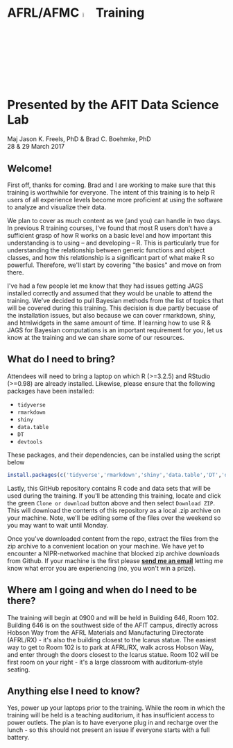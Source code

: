 # AFRL/AFMC <img src="https://www.r-project.org/logo/Rlogo.svg" width="5%"> Training<br/>Presented by the AFIT Data Science Lab
Maj Jason K. Freels, PhD & Brad C. Boehmke, PhD   
28 & 29 March 2017  

## Welcome!

First off, thanks for coming.  Brad and I are working to make sure that this training is worthwhile for everyone.  The intent of this training is to help R users of all experience levels become more proficient at using the software to analyze and visualize their data.  

We plan to cover as much content as we (and you) can handle in two days.  In previous R training courses, I’ve found that most R users don’t have a sufficient grasp of how R works on a basic level and how important this understanding is to using – and developing – R. This is particularly true for understanding the relationship between generic functions and object classes, and how this relationship is a significant part of what make R so powerful.  Therefore, we'll start by covering "the basics" and move on from there.

I've had a few people let me know that they had issues getting JAGS installed correctly and assumed that they would be unable to attend the training.  We've decided to pull Bayesian methods from the list of topics that will be covered during this training.  This decision is due partly becuase of the installation issues, but also because we can cover rmarkdown, shiny, and htmlwidgets in the same amount of time.  If learning how to use R & JAGS for Bayesian computations is an important requirement for you, let us know at the training and we can share some of our resources. 
 
## What do I need to bring?

Attendees will need to bring a laptop on which R (>=3.2.5) and RStudio (>=0.98) are already installed.  Likewise, please ensure that the following packages have been installed:

- `tidyverse`
- `rmarkdown`
- `shiny`
- `data.table`
- `DT`
- `devtools`

These packages, and their dependencies, can be installed using the script below

```r
install.packages(c('tidyverse','rmarkdown','shiny','data.table','DT','devtools', 'nycflights13'))
```

Lastly, this GitHub repository contains R code and data sets that will be used during the training.  If you'll be attending this training, locate and click the green `Clone or download` button above and then select `Download ZIP`.  This will download the contents of this repository as a local .zip archive on your machine.  Note, we'll be editing some of the files over the weekend so you may want to wait until Monday.

Once you've downloaded content from the repo, extract the files from the zip archive to a convenient location on your machine.  We have yet to encounter a NIPR-networked machine that blocked zip archive downloads from Github.  If your machine is the first please [__send me an email__](mailto:jason.freels@afit.edu) letting me know what error you are experiencing (no, you won't win a prize).

## Where am I going and when do I need to be there?

The training will begin at 0900 and will be held in Building 646, Room 102.  Building 646 is on the southwest side of the AFIT campus, directly across Hobson Way from the AFRL Materials and Manufacturing Directorate (AFRL/RX) - it's also the building closest to the Icarus statue.  The easiest way to get to Room 102 is to park at AFRL/RX, walk across Hobson Way, and enter through the doors closest to the Icarus statue. Room 102 will be first room on your right - it's a large classroom with auditorium-style seating.

## Anything else I need to know?

Yes, power up your laptops prior to the training.  While the room in which the training will be held is a teaching auditorium, it has insufficient access to power outlets.  The plan is to have everyone plug in and recharge over the lunch - so this should not present an issue if everyone starts with a full battery.

